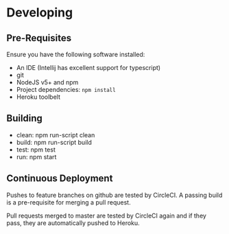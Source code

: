 # Developing

## Pre-Requisites

Ensure you have the following software installed:

* An IDE (Intellij has excellent support for typescript)
* git
* NodeJS v5+ and npm
 * Project dependencies: `npm install`
* Heroku toolbelt

## Building

* clean: npm run-script clean
* build: npm run-script build
* test: npm test
* run: npm start

## Continuous Deployment

Pushes to feature branches on github are tested by CircleCI. A passing build
is a pre-requisite for merging a pull request.

Pull requests merged to master are tested by CircleCI again and if they pass,
they are automatically pushed to Heroku.
